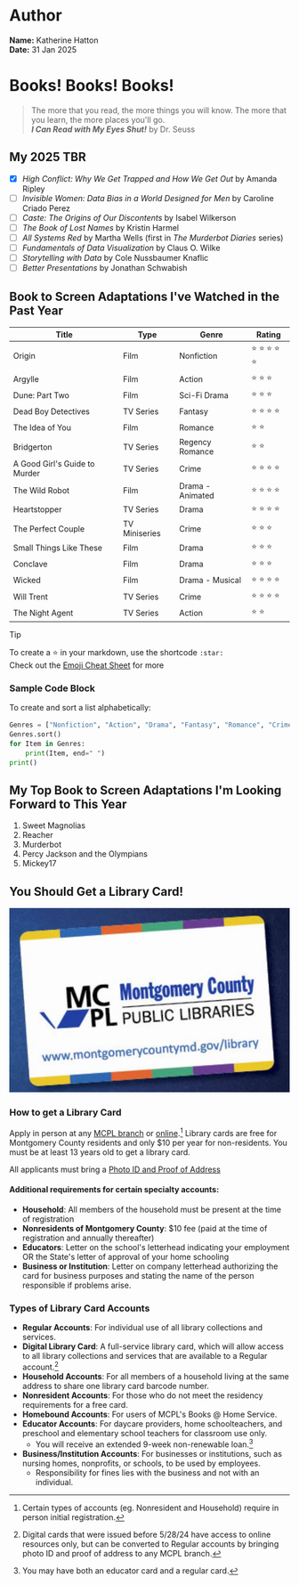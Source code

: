 # Author
**Name:** Katherine Hatton\
**Date:** 31 Jan 2025

# Books! Books! Books!

>The more that you read, the more things you will know. The more that you learn, the more places you'll go.  
>**_I Can Read with My Eyes Shut!_** by Dr. Seuss

## My 2025 TBR
- [x] _High Conflict: Why We Get Trapped and How We Get Out_ by Amanda Ripley
- [ ] _Invisible Women: Data Bias in a World Designed for Men_ by Caroline Criado Perez
- [ ] _Caste: The Origins of Our Discontents_ by Isabel Wilkerson
- [ ] _The Book of Lost Names_ by Kristin Harmel
- [ ] _All Systems Red_ by Martha Wells (first in _The Murderbot Diaries_ series)
- [ ] _Fundamentals of Data Visualization_ by Claus O. Wilke
- [ ] _Storytelling with Data_ by Cole Nussbaumer Knaflic
- [ ] _Better Presentations_ by Jonathan Schwabish

## Book to Screen Adaptations I've Watched in the Past Year

| Title         | Type          | Genre         | Rating        |
| ------------- | ------------- | ------------- | ------------- |
| Origin | Film | Nonfiction | :star: :star: :star: :star: :star: |
| Argylle | Film | Action | :star: :star: :star: |
| Dune: Part Two | Film | Sci-Fi Drama | :star: :star: :star: |
| Dead Boy Detectives | TV Series | Fantasy | :star: :star: :star: :star: |
| The Idea of You | Film | Romance | :star: :star: |
| Bridgerton | TV Series | Regency Romance | :star: :star: |
| A Good Girl's Guide to Murder | TV Series | Crime | :star: :star: :star: :star: |
| The Wild Robot | Film | Drama - Animated | :star: :star: :star: :star: |
| Heartstopper | TV Series | Drama | :star: :star: :star: :star: |
| The Perfect Couple | TV Miniseries | Crime | :star: :star: :star: |
| Small Things Like These | Film | Drama | :star: :star: :star: |
| Conclave | Film | Drama | :star: :star: :star: |
| Wicked | Film | Drama - Musical | :star: :star: :star: :star: |
| Will Trent | TV Series | Crime | :star: :star: :star: :star: |
| The Night Agent | TV Series | Action | :star: :star: |

> [!TIP]
> To create a :star: in your markdown, use the shortcode `:star:`\
> Check out the [Emoji Cheat Sheet](https://github.com/ikatyang/emoji-cheat-sheet/blob/master/README.md "List of Emoji Shortcode") for more

### Sample Code Block
To create and sort a list alphabetically:  
```python
Genres = ["Nonfiction", "Action", "Drama", "Fantasy", "Romance", "Crime"]
Genres.sort()
for Item in Genres:
    print(Item, end=" ")
print()
```

## My Top Book to Screen Adaptations I'm Looking Forward to This Year
1. Sweet Magnolias
2. Reacher
3. Murderbot
4. Percy Jackson and the Olympians
5. Mickey17

## You Should Get a Library Card!
![Image of an MCPL Library Card](https://github.com/kjdatamc/Data110/blob/120c53ba38612c091b91170cd894bfb190b979ea/mcpl_card.jpg)
### How to get a Library Card
Apply in person at any [MCPL branch](https://www.montgomerycountymd.gov/library/branches/index.html "Find a branch near you") or [online](https://montgomerycountymd.gov/library/services/card.html "Apply online").[^1] Library cards are free for Montgomery County residents and only $10 per year for non-residents. You must be at least 13 years old to get a library card.
[^1]: Certain types of accounts (eg. Nonresident and Household) require in person initial registration.

All applicants must bring a [Photo ID and Proof of Address](https://montgomerycountymd.gov/library/services/ask-a-librarian.html#section2 "Learn what forms of ID and Proof of Address are accepted")

#### Additional requirements for certain specialty accounts:
- **Household**: All members of the household must be present at the time of registration
- **Nonresidents of Montgomery County**: $10 fee (paid at the time of registration and annually thereafter)
- **Educators**: Letter on the school's letterhead indicating your employment OR the State's letter of approval of your home schooling
- **Business or Institution**: Letter on company letterhead authorizing the card for business purposes and stating the name of the person responsible if problems arise.

### Types of Library Card Accounts
- **Regular Accounts**: For individual use of all library collections and services.
- **Digital Library Card**: A full-service library card, which will allow access to all library collections and services that are available to a Regular account.[^2]
- **Household Accounts**: For all members of a household living at the same address to share one library card barcode number.
- **Nonresident Accounts**: For those who do not meet the residency requirements for a free card.
- **Homebound Accounts**: For users of MCPL's Books @ Home Service.
- **Educator Accounts**: For daycare providers, home schoolteachers, and preschool and elementary school teachers for classroom use only.
  - You will receive an extended 9-week non-renewable loan.[^3]
- **Business/Institution Accounts**: For businesses or institutions, such as nursing homes, nonprofits, or schools, to be used by employees.
  - Responsibility for fines lies with the business and not with an individual.
[^2]: Digital cards that were issued before 5/28/24 have access to online resources only, but can be converted to Regular accounts by bringing photo ID and proof of address to any MCPL branch.
[^3]: You may have both an educator card and a regular card.
